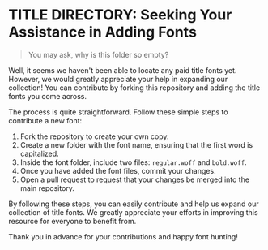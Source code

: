 # TITLE DIRECTORY: Seeking Your Assistance in Adding Fonts

> You may ask, why is this folder so empty?

Well, it seems we haven't been able to locate any paid title fonts yet. However, we would greatly appreciate your help in expanding our collection! You can contribute by forking this repository and adding the title fonts you come across.

The process is quite straightforward. Follow these simple steps to contribute a new font:

1. Fork the repository to create your own copy.
2. Create a new folder with the font name, ensuring that the first word is capitalized.
3. Inside the font folder, include two files: `regular.woff` and `bold.woff`.
4. Once you have added the font files, commit your changes.
5. Open a pull request to request that your changes be merged into the main repository.

By following these steps, you can easily contribute and help us expand our collection of title fonts. We greatly appreciate your efforts in improving this resource for everyone to benefit from.

Thank you in advance for your contributions and happy font hunting!
